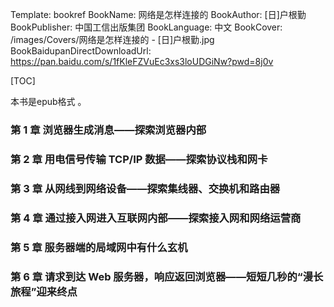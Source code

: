 Template: bookref
BookName: 网络是怎样连接的
BookAuthor: [日]户根勤
BookPublisher: 中国工信出版集团
BookLanguage: 中文
BookCover: /images/Covers/网络是怎样连接的 - [日]户根勤.jpg
BookBaidupanDirectDownloadUrl: https://pan.baidu.com/s/1fKleFZVuEc3xs3loUDGiNw?pwd=8j0v 



[TOC]

本书是epub格式 。


### 第 1 章 浏览器生成消息——探索浏览器内部


### 第 2 章 用电信号传输 TCP/IP 数据——探索协议栈和网卡


### 第 3 章 从网线到网络设备——探索集线器、交换机和路由器


### 第 4 章 通过接入网进入互联网内部——探索接入网和网络运营商

### 第 5 章 服务器端的局域网中有什么玄机

### 第 6 章 请求到达 Web 服务器，响应返回浏览器——短短几秒的“漫长旅程”迎来终点

